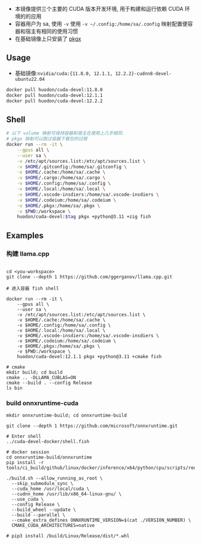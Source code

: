 - 本镜像提供三个主要的 CUDA 版本开发环境, 用于构建和运行依赖 CUDA 环境的的应用
- 容器用户为 sa, 使用 `-v` 使用 `-v ~/.config:/home/sa/.config` 映射配置便容器和宿主有相同的使用习惯
- 在基础镜像上只安装了 [pkgx](https://pkgx.sh/)

## Usage

- 基础镜像:`nvidia/cuda:{11.8.0, 12.1.1, 12.2.2}-cudnn8-devel-ubuntu22.04`

```bash
docker pull huodon/cuda-devel:11.8.0
docker pull huodon/cuda-devel:12.1.1
docker pull huodon/cuda-devel:12.2.2
```


## Shell

```sh
# 以下 volume 映射可保持容器和宿主在使用上几乎相同.
# pkgx 映射可以跑过容器下载包的过程
docker run --rm -it \
    --gpus all \
    --user sa \
    -v /etc/apt/sources.list:/etc/apt/sources.list \
    -v $HOME/.gitconfig:/home/sa/.gitconfig \
    -v $HOME/.cache:/home/sa/.cache \
    -v $HOME/.cargo:/home/sa/.cargo \
    -v $HOME/.config:/home/sa/.config \
    -v $HOME/.local:/home/sa/.local \
    -v $HOME/.vscode-insdiers:/home/sa/.vscode-insdiers \
    -v $HOME/.codeium:/home/sa/.codeium \
    -v $HOME/.pkgx:/home/sa/.pkgx \
    -v $PWD:/workspace \
    huodon/cuda-devel:$tag pkgx +python@3.11 +zig fish

```

## Examples

### 构建 llama.cpp

```fish

cd <you-workspace>
git clone --depth 1 https://github.com/ggerganov/llama.cpp.git

# 进入容器 fish shell

docker run --rm -it \
    --gpus all \
    --user sa \
    -v /etc/apt/sources.list:/etc/apt/sources.list \
    -v $HOME/.cache:/home/sa/.cache \
    -v $HOME/.config:/home/sa/.config \
    -v $HOME/.local:/home/sa/.local \
    -v $HOME/.vscode-insdiers:/home/sa/.vscode-insdiers \
    -v $HOME/.codeium:/home/sa/.codeium \
    -v $HOME/.pkgx:/home/sa/.pkgx \
    -v $PWD:/workspace \
    huodon/cuda-devel:12.1.1 pkgx +python@3.11 +cmake fish

# cmake
mkdir build; cd build
cmake .. -DLLAMA_CUBLAS=ON
cmake --build . --config Release
ls bin
```

### build onnxruntime-cuda

```fish
mkdir onnxruntime-build; cd onnxruntime-build

git clone --depth 1 https://github.com/microsoft/onnxruntime.git

# Enter shell
../cuda-devel-docker/shell.fish

# docker session
cd onnxruntime-build/onnxruntime
pip install -r tools/ci_build/github/linux/docker/inference/x64/python/cpu/scripts/requirements.txt

./build.sh --allow_running_as_root \
  --skip_submodule_sync \
  --cuda_home /usr/local/cuda \
  --cudnn_home /usr/lib/x86_64-linux-gnu/ \
  --use_cuda \
  --config Release \
  --build_wheel --update \
  --build --parallel \
  --cmake_extra_defines ONNXRUNTIME_VERSION=$(cat ./VERSION_NUMBER) \
  CMAKE_CUDA_ARCHITECTURES=native

# pip3 install /build/Linux/Release/dist/*.whl
```